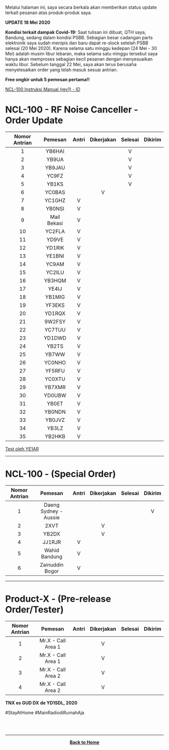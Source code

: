 Melalui halaman ini, saya secara berkala akan memberikan status update terkait pesanan atas produk-produk saya.

**UPDATE 18 Mei 2020**

**Kondisi terkait dampak Covid-19:**
Saat tulisan ini dibuat, QTH saya, Bandung, sedang dalam kondisi PSBB. Sebagian besar cadangan parts elektronik saya sudah menipis dan baru dapat re-stock setelah PSBB selesai (20 Mei 2020). Karena selama satu minggu kedepan (24 Mei - 30 Mei) adalah musim libur lebaran, maka selama satu minggu tersebut saya hanya akan memproses sebagian kecil pesanan dengan menyesuaikan waktu libur. Sebelum tanggal 22 Mei, saya akan terus berusaha menyelesaikan order yang telah masuk sesuai antrian.

**Free ongkir untuk 5 pemesan pertama!!**

[NCL-100 Instruksi Manual (rev1) - ID](./NCL-100_Manual_rev1_ID.pdf)

# NCL-100 - RF Noise Canceller - Order Update

|Nomor Antrian|Pemesan|Antri|Dikerjakan|Selesai|Dikirim|
|:-----------:|:-----:|:---:|:--------:|:-----:|:-----:|
|1            |YB6HAI |      |          |   V   |       |
|2            |YB9UA  |      |          |   V   |       |
|3            |YB9JAU |      |          |   V   |       |
|4            |YC9FZ  |      |          |   V   |       |
|5            |YB1KS  |      |          |   V   |       |
|6            |YC0BAS |      |    V     |       |       |
|7            |YC1GHZ |  V   |          |       |       |
|8            |YB0NSI |  V   |          |       |       |
|9            |Mail Bekasi |  V  |          |       |       |
|10           |YC2FLA |  V  |          |       |       |
|11           |YD9VE  |  V  |          |       |       |
|12           |YD1RIK |  V  |          |       |       |
|13           |YE1BNI |  V  |          |       |       |
|14           |YC9AM  |  V  |          |       |       |
|15           |YC2ILU |  V  |          |       |       |
|16           |YB3HQM |  V  |          |       |       |
|17           |YE4IJ  |  V  |          |       |       |
|18           |YB1MIG |  V  |          |       |       |
|19           |YF3EKS |  V  |          |       |       |
|20           |YD1RQX |  V  |          |       |       |
|21           |9W2FSY |  V  |          |       |       |
|22           |YC7TUU |  V  |          |       |       |
|23           |YD1DWD |  V  |          |       |       |
|24           |YB2TS  |  V  |          |       |       |
|25           |YB7WW  |  V  |          |       |       |
|26           |YC0NHO |  V  |          |       |       |
|27           |YF5RFU |  V  |          |       |       |
|28           |YC0XTU |  V  |          |       |       |
|29           |YB7XMR |  V  |          |       |       |
|30           |YD0UBW |  V  |          |       |       |
|31           |YB0ET  |  V  |          |       |       |
|32           |YB0NDN |  V  |          |       |       |
|33           |YB0JVZ |  V  |          |       |       |
|34           |YB3LZ  |  V  |          |       |       |
|35           |YB2HKB |  V  |          |       |       |

[Test oleh YE1AR](https://www.youtube.com/watch?v=0mTeQIkwuYI)

****

# NCL-100 - (Special Order)

|Nomor Antrian|Pemesan|Antri|Dikerjakan|Selesai|Dikirim|
|:-----------:|:-----:|:---:|:--------:|:-----:|:-----:|
|1            |Daeng Sydney - Aussie   |     |         |       |   V   |
|2            |2XVT   |     |    V     |       |       |
|3            |YB2DX  |     |    V     |       |       |
|4            |JJ1RJR |  V  |          |       |       |
|5            |Wahid Bandung  |  V  |          |       |       |
|6            |Zainuddin Bogor  |  V  |          |       |       |

****

# Product-X - (Pre-release Order/Tester)

|Nomor Antrian|Pemesan|Antri|Dikerjakan|Selesai|Dikirim|
|:-----------:|:-----:|:---:|:--------:|:-----:|:-----:|
|1            |Mr.X - Call Area 1   |     |    V     |       |       |
|2            |Mr.X - Call Area 1   |     |    V     |       |       |
|3            |Mr.X - Call Area 2   |     |    V     |       |       |
|4            |Mr.X - Call Area 2   |     |    V     |       |       |


**TNX es GUD DX**
**de YD1SDL, 2020**

#StayAtHome #MainRadiodiRumahAja

<br><br>
****
<p align="center">
  <a href="https://handiko.github.io/MyBlog/"> <b>Back to Home</b> </a>
  <br>
</p>
